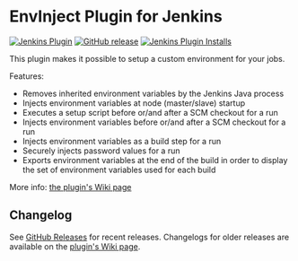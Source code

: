 # EnvInject Plugin for Jenkins

[![Jenkins Plugin](https://img.shields.io/jenkins/plugin/v/envinject.svg)](https://plugins.jenkins.io/envinject)
[![GitHub release](https://img.shields.io/github/release/jenkinsci/envinject-plugin.svg?label=release)](https://github.com/jenkinsci/envinject-plugin/releases/latest)
[![Jenkins Plugin Installs](https://img.shields.io/jenkins/plugin/i/envinject.svg?color=blue)](https://plugins.jenkins.io/envinject)

This plugin makes it possible to setup a custom environment for your jobs.

Features:
* Removes inherited environment variables by the Jenkins Java process
* Injects environment variables at node (master/slave) startup
* Executes a setup script before or/and after a SCM checkout for a run
* Injects environment variables before or/and after a SCM checkout for a run
* Injects environment variables as a build step for a run
* Securely injects password values for a run
* Exports environment variables at the end of the build in order to display the set of environment variables used for each build

More info: [the plugin's Wiki page](https://wiki.jenkins-ci.org/display/JENKINS/EnvInject+Plugin)

## Changelog

See [GitHub Releases](https://github.com/jenkinsci/envinject-plugin/releases) for recent releases.
Changelogs for older releases are available on the [plugin's Wiki page](https://wiki.jenkins.io/display/JENKINS/EnvInject+Plugin#EnvInjectPlugin-Changelog).
